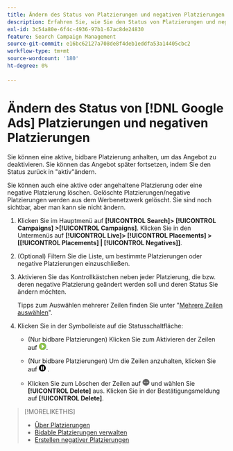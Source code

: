 ```yaml
---
title: Ändern des Status von Platzierungen und negativen Platzierungen
description: Erfahren Sie, wie Sie den Status von Platzierungen und negativen Platzierungen für [!DNL Google Ads] ändern.
exl-id: 3c54a80e-6f4c-4936-97b1-67ac8de24830
feature: Search Campaign Management
source-git-commit: e16bc62127a708de8f4deb1eddfa53a14405cbc2
workflow-type: tm+mt
source-wordcount: '180'
ht-degree: 0%

---
```


# Ändern des Status von [!DNL Google Ads] Platzierungen und negativen Platzierungen

Sie können eine aktive, bidbare Platzierung anhalten, um das Angebot zu deaktivieren. Sie können das Angebot später fortsetzen, indem Sie den Status zurück in &quot;aktiv&quot;ändern.

Sie können auch eine aktive oder angehaltene Platzierung oder eine negative Platzierung löschen. Gelöschte Platzierungen/negative Platzierungen werden aus dem Werbenetzwerk gelöscht. Sie sind noch sichtbar, aber man kann sie nicht ändern.

1. Klicken Sie im Hauptmenü auf **[!UICONTROL Search]> [!UICONTROL Campaigns] >[!UICONTROL Campaigns]**. Klicken Sie in den Untermenüs auf **[!UICONTROL Live]> [!UICONTROL Placements] > \[[!UICONTROL Placements] \| [!UICONTROL Negatives]\]**.

1. (Optional) Filtern Sie die Liste, um bestimmte Platzierungen oder negative Platzierungen einzuschließen.

1. Aktivieren Sie das Kontrollkästchen neben jeder Platzierung, die bzw. deren negative Platzierung geändert werden soll und deren Status Sie ändern möchten.

   Tipps zum Auswählen mehrerer Zeilen finden Sie unter &quot;[Mehrere Zeilen auswählen](/help/search-social-commerce/common-tasks/navigation-editing-selection/multiple-rows-select.md)&quot;.

1. Klicken Sie in der Symbolleiste auf die Statusschaltfläche:

   * (Nur bidbare Platzierungen) Klicken Sie zum Aktivieren der Zeilen auf ![Aktivieren](/help/search-social-commerce/assets/activate.png "Aktivieren").

   * (Nur bidbare Platzierungen) Um die Zeilen anzuhalten, klicken Sie auf ![Pause](/help/search-social-commerce/assets/pause.png "Pause") .

   * Klicken Sie zum Löschen der Zeilen auf ![Mehr](/help/search-social-commerce/assets/more.png "Mehr") und wählen Sie **[!UICONTROL Delete]** aus. Klicken Sie in der Bestätigungsmeldung auf **[!UICONTROL Delete]**.

>[!MORELIKETHIS]
>
>* [Über Platzierungen](placement-about.md)
>* [Bidable Platzierungen verwalten](placement-manage.md)
>* [Erstellen negativer Platzierungen](placement-negative-create.md)
